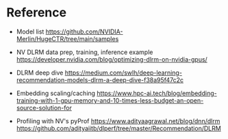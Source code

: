 # Reference 

- Model list
https://github.com/NVIDIA-Merlin/HugeCTR/tree/main/samples

- NV DLRM data prep, training, inference example
https://developer.nvidia.com/blog/optimizing-dlrm-on-nvidia-gpus/

- DLRM deep dive
https://medium.com/swlh/deep-learning-recommendation-models-dlrm-a-deep-dive-f38a95f47c2c

- Embedding scaling/caching
https://www.hpc-ai.tech/blog/embedding-training-with-1-gpu-memory-and-10-times-less-budget-an-open-source-solution-for

- Profiling with NV's pyProf
https://www.adityaagrawal.net/blog/dnn/dlrm  https://github.com/adityaiitb/dlperf/tree/master/Recommendation/DLRM

